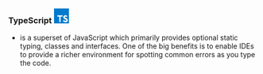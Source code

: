 ### TypeScript <code><img height="30" title="TypeScript" src="https://raw.githubusercontent.com/github/explore/80688e429a7d4ef2fca1e82350fe8e3517d3494d/topics/typescript/typescript.png"></code> 
- is a superset of JavaScript which primarily provides optional static typing, classes and interfaces. One of the big benefits is to enable IDEs to provide a richer environment for spotting common errors as you type the code.
